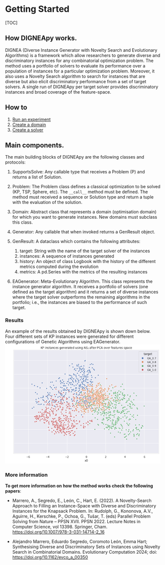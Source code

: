 # Getting Started

[TOC]

## How DIGNEApy works.

DIGNEA (Diverse Instance Generator with Novelty Search and Evolutionary Algorithms) is a framework which allow researchers to generate diverse and discriminatory instances for any combinatorial optimization problem. The method uses a portfolio of solvers to evaluate its performance over a population of instances for a particular optimization problem. Moreover, it also uses a Novelty Search algorithm to search for instances that are diverse but also elicit discriminatory performance from a set of target solvers. A single run of DIGNEApy per target solver provides discriminatory instances and broad coverage of the feature-space. 

## How to

1. [Run an experiment](01_eig_example.md)
2. [Create a domain](02_create_domain.md)
3. [Create a solver](03_create_algorithm.md)

## Main components.

The main building blocks of DIGNEApy are the following classes and protocols:

1. SupportsSolve: Any callable type that receives a Problem (P) and returns a list of Solution.
2. Problem: The Problem class defines a classical optimization to be solved (KP, TSP, Sphere, etc). The ```__call__``` method must be defined. The method must received a sequence or Solution type and return a tuple with the evaluation of the solution.
3. Domain: Abstract class that represents a domain (optimisation domain) for which you want to generate instances. New domains must subclass this class.
4. Generator: Any callable that when invoked returns a GenResult object.
5. GenResult: A dataclass which contains the following attributes:
   1. target: String with the name of the target solver of the instances
   2. instances: A sequence of instances generated
   3. history: An object of class Logbook with the history of the different metrics computed during the evolution
   4. metrics: A pd.Series with the metrics of the resulting instances
   
6. EAGenerator: Meta-Evolutionary Algorithm. This class represents the instance generator algorithm. It receives a portfolio of solvers (one defined as the target algorithm) and it returns a set of diverse instances where the target solver outperforms the remaining algorithms in the portfolio; i.e., the instances are biased to the performance of such target.


### Results
An example of the results obtained by DIGNEApy is shown down below. Four different sets of KP instances were generated for different configurations of Genetic Algorithms using EAGenerator.
![](instances.png)

### More information

**To get more information on how the method works check the following papers**: 

* Marrero, A., Segredo, E., León, C., Hart, E. (2022). A Novelty-Search Approach to Filling an Instance-Space with Diverse and Discriminatory Instances for the Knapsack Problem. In: Rudolph, G., Kononova, A.V., Aguirre, H., Kerschke, P., Ochoa, G., Tušar, T. (eds) Parallel Problem Solving from Nature – PPSN XVII. PPSN 2022. Lecture Notes in Computer Science, vol 13398. Springer, Cham. https://doi.org/10.1007/978-3-031-14714-2_16

* Alejandro Marrero, Eduardo Segredo, Coromoto León, Emma Hart; Synthesising Diverse and Discriminatory Sets of Instances using Novelty Search in Combinatorial Domains. Evolutionary Computation 2024; doi: https://doi.org/10.1162/evco_a_00350
